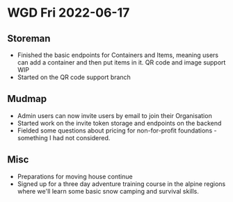 # WGD Fri 2022-06-17

## Storeman

- Finished the basic endpoints for Containers and Items, meaning users
  can add a container and then put items in it. QR code and image support WIP
- Started on the QR code support branch

## Mudmap

- Admin users can now invite users by email to join their Organisation
- Started work on the invite token storage and endpoints on the backend
- Fielded some questions about pricing for non-for-profit foundations - something I had not
  considered.

## Misc

- Preparations for moving house continue 
- Signed up for a three day adventure training course in the alpine regions
  where we'll learn some basic snow camping and survival skills. 

